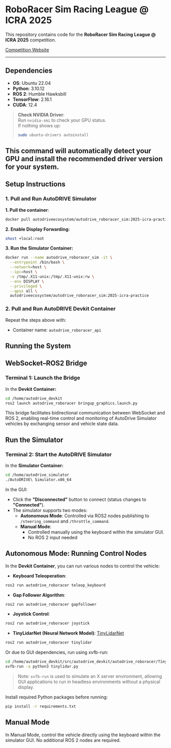 # RoboRacer Sim Racing League @ ICRA 2025

This repository contains code for the **RoboRacer Sim Racing League @ ICRA 2025** competition.

[Competition Website](https://autodrive-ecosystem.github.io/competitions/roboracer-sim-racing-icra-2025/#resources)

---

## Dependencies

- **OS**: Ubuntu 22.04
- **Python**: 3.10.12
- **ROS 2**: Humble Hawksbill
- **TensorFlow**: 2.16.1
- **CUDA**: 12.4

>  **Check NVIDIA Driver**:  
> Run `nvidia-smi` to check your GPU status.  
> If nothing shows up:
> ```bash
> sudo ubuntu-drivers autoinstall
> ```
This command will automatically detect your GPU and install the recommended driver version for your system.
---

## Setup Instructions

### 1. Pull and Run AutoDRIVE Simulator

**1. Pull the container**:
```bash
docker pull autodriveecosystem/autodrive_roboracer_sim:2025-icra-practice
```

**2. Enable Display Forwarding:**
``` bash
xhost +local:root
```

**3. Run the Simulator Container:**
``` bash
docker run --name autodrive_roboracer_sim -it \
  --entrypoint /bin/bash \
  --network=host \
  --ipc=host \
  -v /tmp/.X11-unix:/tmp/.X11-unix:rw \
  --env DISPLAY \
  --privileged \
  --gpus all \
  autodriveecosystem/autodrive_roboracer_sim:2025-icra-practice
```

### 2. Pull and Run AutoDRIVE Devkit Container
Repeat the steps above with:
  - Container name: `autodrive_roboracer_api`

## Running the System
## WebSocket–ROS2 Bridge
### Terminal 1: Launch the Bridge
In the **Devkit Container:**
``` bash
cd /home/autodrive_devkit
ros2 launch autodrive_roboracer bringup_graphics.launch.py
```
This bridge facilitates bidirectional communication between WebSocket and ROS 2, enabling real-time control and monitoring of AutoDrive Simulator vehicles by exchanging sensor and vehicle state data.

## Run the Simulator
### Terminal 2: Start the AutoDRIVE Simulator
In the **Simulator Container:**
``` bash
cd /home/autodrive_simulator
./AutoDRIVE\ Simulator.x86_64
```
In the GUI:
- Click the **"Disconnected"** button to connect (status changes to **"Connected"**).
- The simulator supports two modes:
  - **Autonomous Mode**: Controlled via ROS2 nodes publishing to `/steering_command` and `/throttle_command`.
  - **Manual Mode**:
    - Controlled manually using the keyboard within the simulator GUI.
    - No ROS 2 input needed

## Autonomous Mode: Running Control Nodes
In the **Devkit Container**, you can run various nodes to control the vehicle:
  - **Keyboard Teleoperation**:
  ```bash
  ros2 run autodrive_roboracer teleop_keyboard
  ```
  - **Gap Follower Algorithm**:
  ```bash
  ros2 run autodrive_roboracer gapfollower
  ```
  - **Joystick Control**:
  ```bash
  ros2 run autodrive_roboracer joystick
  ```
  - **TinyLidarNet (Neural Network Model)**:
    [TinyLidarNet](CSL-KU/TinyLidarNet)
  ```bash
  ros2 run autodrive_roboracer tinylidar
  ```
  Or due to GUI dependencies, run using xvfb-run:
  ```bash
  cd /home/autodrive_devkit/src/autodrive_devkit/autodrive_roboracer/TinyLidarNet
  xvfb-run -a python3 tinylidar.py
  ```
  > Note: `xvfb-run` is used to simulate an X server environment, allowing GUI applications to run in headless environments without a physical display.

  Install required Python packages before running:
  ```bash
  pip install -r requirements.txt
  ```
## Manual Mode
In Manual Mode, control the vehicle directly using the keyboard within the simulator GUI. No additional ROS 2 nodes are required.

##

```bash

```
